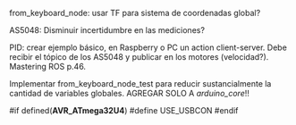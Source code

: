 from_keyboard_node: usar TF para sistema de coordenadas global?

AS5048: Disminuir incertidumbre en las mediciones?

PID: crear ejemplo básico, en Raspberry o PC un action client-server. Debe recibir el tópico de los AS5048 y publicar en los motores (velocidad?). Mastering ROS p.46.

Implementar from_keyboard_node_test para reducir sustancialmente la cantidad de variables globales. AGREGAR SOLO A _arduino_core_!!

#if defined(__AVR_ATmega32U4__)
  #define USE_USBCON
#endif